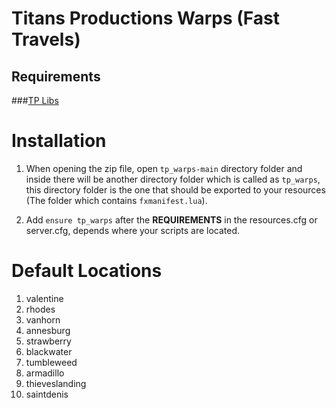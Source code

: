 # Titans Productions Warps (Fast Travels)

## Requirements

###[TP Libs](https://github.com/TitansProductions/tp_libs)

# Installation

1. When opening the zip file, open `tp_warps-main` directory folder and inside there will be another directory folder which is called as `tp_warps`, this directory folder is the one that should be exported to your resources (The folder which contains `fxmanifest.lua`).

2. Add `ensure tp_warps` after the **REQUIREMENTS** in the resources.cfg or server.cfg, depends where your scripts are located.

# Default Locations

1. valentine
2. rhodes
3. vanhorn
4. annesburg
5. strawberry
6. blackwater
7. tumbleweed
8. armadillo
9. thieveslanding
10. saintdenis
